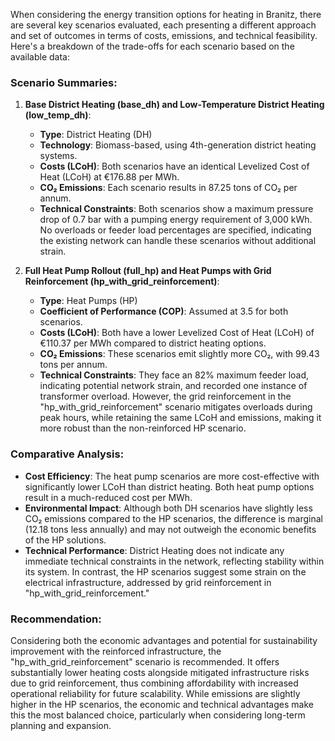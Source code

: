When considering the energy transition options for heating in Branitz, there are several key scenarios evaluated, each presenting a different approach and set of outcomes in terms of costs, emissions, and technical feasibility. Here's a breakdown of the trade-offs for each scenario based on the available data:

### Scenario Summaries:

1. **Base District Heating (base_dh) and Low-Temperature District Heating (low_temp_dh)**:
   - **Type**: District Heating (DH)
   - **Technology**: Biomass-based, using 4th-generation district heating systems.
   - **Costs (LCoH)**: Both scenarios have an identical Levelized Cost of Heat (LCoH) at €176.88 per MWh.
   - **CO₂ Emissions**: Each scenario results in 87.25 tons of CO₂ per annum.
   - **Technical Constraints**: Both scenarios show a maximum pressure drop of 0.7 bar with a pumping energy requirement of 3,000 kWh. No overloads or feeder load percentages are specified, indicating the existing network can handle these scenarios without additional strain.

2. **Full Heat Pump Rollout (full_hp) and Heat Pumps with Grid Reinforcement (hp_with_grid_reinforcement)**:
   - **Type**: Heat Pumps (HP)
   - **Coefficient of Performance (COP)**: Assumed at 3.5 for both scenarios. 
   - **Costs (LCoH)**: Both have a lower Levelized Cost of Heat (LCoH) of €110.37 per MWh compared to district heating options.
   - **CO₂ Emissions**: These scenarios emit slightly more CO₂, with 99.43 tons per annum.
   - **Technical Constraints**: They face an 82% maximum feeder load, indicating potential network strain, and recorded one instance of transformer overload. However, the grid reinforcement in the "hp_with_grid_reinforcement" scenario mitigates overloads during peak hours, while retaining the same LCoH and emissions, making it more robust than the non-reinforced HP scenario.

### Comparative Analysis:

- **Cost Efficiency**: The heat pump scenarios are more cost-effective with significantly lower LCoH than district heating. Both heat pump options result in a much-reduced cost per MWh.
- **Environmental Impact**: Although both DH scenarios have slightly less CO₂ emissions compared to the HP scenarios, the difference is marginal (12.18 tons less annually) and may not outweigh the economic benefits of the HP solutions.
- **Technical Performance**: District Heating does not indicate any immediate technical constraints in the network, reflecting stability within its system. In contrast, the HP scenarios suggest some strain on the electrical infrastructure, addressed by grid reinforcement in "hp_with_grid_reinforcement."

### Recommendation:

Considering both the economic advantages and potential for sustainability improvement with the reinforced infrastructure, the "hp_with_grid_reinforcement" scenario is recommended. It offers substantially lower heating costs alongside mitigated infrastructure risks due to grid reinforcement, thus combining affordability with increased operational reliability for future scalability. While emissions are slightly higher in the HP scenarios, the economic and technical advantages make this the most balanced choice, particularly when considering long-term planning and expansion.